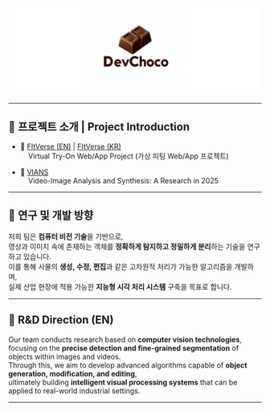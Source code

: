 <p align="center">
  <img src="https://github.com/DevChoco/.github/blob/main/profile/img/d1.png" alt="Open Source at Devchoco"/>
</p>

---

## 📌 프로젝트 소개 | Project Introduction

- 🔗 [FItVerse (EN)](https://github.com/DevChoco/.github/blob/main/profile/project/FItVerse_EN.md) | [FItVerse (KR)](https://github.com/DevChoco/.github/blob/main/profile/project/FItVerse.md)  
  &nbsp;&nbsp;&nbsp;&nbsp;Virtual Try-On Web/App Project (가상 피팅 Web/App 프로젝트)

- 🔗 [VIANS](https://github.com/DevChoco/.github/blob/main/profile/project/2025_VIANS.md)  
  &nbsp;&nbsp;&nbsp;&nbsp;Video-Image Analysis and Synthesis: A Research in 2025

---

## 🔬 연구 및 개발 방향

저희 팀은 **컴퓨터 비전 기술**을 기반으로,  
영상과 이미지 속에 존재하는 객체를 **정확하게 탐지하고 정밀하게 분리**하는 기술을 연구하고 있습니다.  
이를 통해 사물의 **생성, 수정, 편집**과 같은 고차원적 처리가 가능한 알고리즘을 개발하며,  
실제 산업 현장에 적용 가능한 **지능형 시각 처리 시스템** 구축을 목표로 합니다.

---

## 🔬 R&D Direction (EN)

Our team conducts research based on **computer vision technologies**,  
focusing on the **precise detection and fine-grained segmentation** of objects within images and videos.  
Through this, we aim to develop advanced algorithms capable of **object generation, modification, and editing**,  
ultimately building **intelligent visual processing systems** that can be applied to real-world industrial settings.

---
